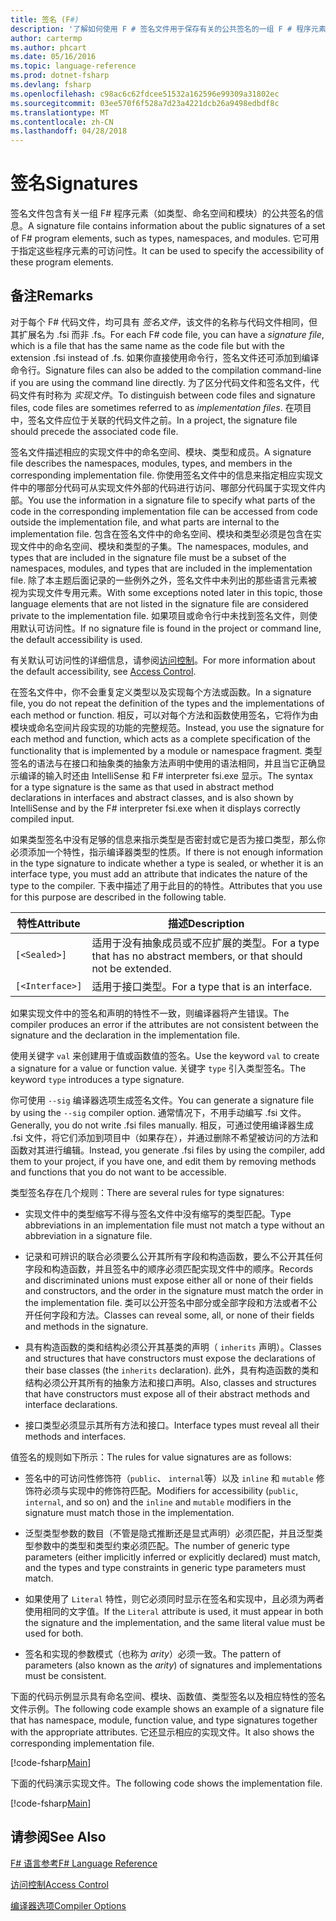 ```yaml
---
title: 签名 (F#)
description: '了解如何使用 F # 签名文件用于保存有关的公共签名的一组 F # 程序元素，如类型、 命名空间和模块的信息。'
author: cartermp
ms.author: phcart
ms.date: 05/16/2016
ms.topic: language-reference
ms.prod: dotnet-fsharp
ms.devlang: fsharp
ms.openlocfilehash: c98ac6c62fdcee51532a162596e99309a31802ec
ms.sourcegitcommit: 03ee570f6f528a7d23a4221dcb26a9498edbdf8c
ms.translationtype: MT
ms.contentlocale: zh-CN
ms.lasthandoff: 04/28/2018
---
```

# <a name="signatures"></a><span data-ttu-id="c1278-103">签名</span><span class="sxs-lookup"><span data-stu-id="c1278-103">Signatures</span></span>

<span data-ttu-id="c1278-104">签名文件包含有关一组 F# 程序元素（如类型、命名空间和模块）的公共签名的信息。</span><span class="sxs-lookup"><span data-stu-id="c1278-104">A signature file contains information about the public signatures of a set of F# program elements, such as types, namespaces, and modules.</span></span> <span data-ttu-id="c1278-105">它可用于指定这些程序元素的可访问性。</span><span class="sxs-lookup"><span data-stu-id="c1278-105">It can be used to specify the accessibility of these program elements.</span></span>


## <a name="remarks"></a><span data-ttu-id="c1278-106">备注</span><span class="sxs-lookup"><span data-stu-id="c1278-106">Remarks</span></span>
<span data-ttu-id="c1278-107">对于每个 F# 代码文件，均可具有 *签名文件*，该文件的名称与代码文件相同，但其扩展名为 .fsi 而非 .fs。</span><span class="sxs-lookup"><span data-stu-id="c1278-107">For each F# code file, you can have a *signature file*, which is a file that has the same name as the code file but with the extension .fsi instead of .fs.</span></span> <span data-ttu-id="c1278-108">如果你直接使用命令行，签名文件还可添加到编译命令行。</span><span class="sxs-lookup"><span data-stu-id="c1278-108">Signature files can also be added to the compilation command-line if you are using the command line directly.</span></span> <span data-ttu-id="c1278-109">为了区分代码文件和签名文件，代码文件有时称为 *实现文件*。</span><span class="sxs-lookup"><span data-stu-id="c1278-109">To distinguish between code files and signature files, code files are sometimes referred to as *implementation files*.</span></span> <span data-ttu-id="c1278-110">在项目中，签名文件应位于关联的代码文件之前。</span><span class="sxs-lookup"><span data-stu-id="c1278-110">In a project, the signature file should precede the associated code file.</span></span>

<span data-ttu-id="c1278-111">签名文件描述相应的实现文件中的命名空间、模块、类型和成员。</span><span class="sxs-lookup"><span data-stu-id="c1278-111">A signature file describes the namespaces, modules, types, and members in the corresponding implementation file.</span></span> <span data-ttu-id="c1278-112">你使用签名文件中的信息来指定相应实现文件中的哪部分代码可从实现文件外部的代码进行访问、哪部分代码属于实现文件内部。</span><span class="sxs-lookup"><span data-stu-id="c1278-112">You use the information in a signature file to specify what parts of the code in the corresponding implementation file can be accessed from code outside the implementation file, and what parts are internal to the implementation file.</span></span> <span data-ttu-id="c1278-113">包含在签名文件中的命名空间、模块和类型必须是包含在实现文件中的命名空间、模块和类型的子集。</span><span class="sxs-lookup"><span data-stu-id="c1278-113">The namespaces, modules, and types that are included in the signature file must be a subset of the namespaces, modules, and types that are included in the implementation file.</span></span> <span data-ttu-id="c1278-114">除了本主题后面记录的一些例外之外，签名文件中未列出的那些语言元素被视为实现文件专用元素。</span><span class="sxs-lookup"><span data-stu-id="c1278-114">With some exceptions noted later in this topic, those language elements that are not listed in the signature file are considered private to the implementation file.</span></span> <span data-ttu-id="c1278-115">如果项目或命令行中未找到签名文件，则使用默认可访问性。</span><span class="sxs-lookup"><span data-stu-id="c1278-115">If no signature file is found in the project or command line, the default accessibility is used.</span></span>

<span data-ttu-id="c1278-116">有关默认可访问性的详细信息，请参阅[访问控制](access-control.md)。</span><span class="sxs-lookup"><span data-stu-id="c1278-116">For more information about the default accessibility, see [Access Control](access-control.md).</span></span>

<span data-ttu-id="c1278-117">在签名文件中，你不会重复定义类型以及实现每个方法或函数。</span><span class="sxs-lookup"><span data-stu-id="c1278-117">In a signature file, you do not repeat the definition of the types and the implementations of each method or function.</span></span> <span data-ttu-id="c1278-118">相反，可以对每个方法和函数使用签名，它将作为由模块或命名空间片段实现的功能的完整规范。</span><span class="sxs-lookup"><span data-stu-id="c1278-118">Instead, you use the signature for each method and function, which acts as a complete specification of the functionality that is implemented by a module or namespace fragment.</span></span> <span data-ttu-id="c1278-119">类型签名的语法与在接口和抽象类的抽象方法声明中使用的语法相同，并且当它正确显示编译的输入时还由 IntelliSense 和 F# interpreter fsi.exe 显示。</span><span class="sxs-lookup"><span data-stu-id="c1278-119">The syntax for a type signature is the same as that used in abstract method declarations in interfaces and abstract classes, and is also shown by IntelliSense and by the F# interpreter fsi.exe when it displays correctly compiled input.</span></span>

<span data-ttu-id="c1278-120">如果类型签名中没有足够的信息来指示类型是否密封或它是否为接口类型，那么你必须添加一个特性，指示编译器类型的性质。</span><span class="sxs-lookup"><span data-stu-id="c1278-120">If there is not enough information in the type signature to indicate whether a type is sealed, or whether it is an interface type, you must add an attribute that indicates the nature of the type to the compiler.</span></span> <span data-ttu-id="c1278-121">下表中描述了用于此目的的特性。</span><span class="sxs-lookup"><span data-stu-id="c1278-121">Attributes that you use for this purpose are described in the following table.</span></span>



|<span data-ttu-id="c1278-122">特性</span><span class="sxs-lookup"><span data-stu-id="c1278-122">Attribute</span></span>|<span data-ttu-id="c1278-123">描述</span><span class="sxs-lookup"><span data-stu-id="c1278-123">Description</span></span>|
|---------|-----------|
|`[<Sealed>]`|<span data-ttu-id="c1278-124">适用于没有抽象成员或不应扩展的类型。</span><span class="sxs-lookup"><span data-stu-id="c1278-124">For a type that has no abstract members, or that should not be extended.</span></span>|
|`[<Interface>]`|<span data-ttu-id="c1278-125">适用于接口类型。</span><span class="sxs-lookup"><span data-stu-id="c1278-125">For a type that is an interface.</span></span>|
<span data-ttu-id="c1278-126">如果实现文件中的签名和声明的特性不一致，则编译器将产生错误。</span><span class="sxs-lookup"><span data-stu-id="c1278-126">The compiler produces an error if the attributes are not consistent between the signature and the declaration in the implementation file.</span></span>

<span data-ttu-id="c1278-127">使用关键字 `val` 来创建用于值或函数值的签名。</span><span class="sxs-lookup"><span data-stu-id="c1278-127">Use the keyword `val` to create a signature for a value or function value.</span></span> <span data-ttu-id="c1278-128">关键字 `type` 引入类型签名。</span><span class="sxs-lookup"><span data-stu-id="c1278-128">The keyword `type` introduces a type signature.</span></span>

<span data-ttu-id="c1278-129">你可使用 `--sig` 编译器选项生成签名文件。</span><span class="sxs-lookup"><span data-stu-id="c1278-129">You can generate a signature file by using the `--sig` compiler option.</span></span> <span data-ttu-id="c1278-130">通常情况下，不用手动编写 .fsi 文件。</span><span class="sxs-lookup"><span data-stu-id="c1278-130">Generally, you do not write .fsi files manually.</span></span> <span data-ttu-id="c1278-131">相反，可通过使用编译器生成 .fsi 文件，将它们添加到项目中（如果存在），并通过删除不希望被访问的方法和函数对其进行编辑。</span><span class="sxs-lookup"><span data-stu-id="c1278-131">Instead, you generate .fsi files by using the compiler, add them to your project, if you have one, and edit them by removing methods and functions that you do not want to be accessible.</span></span>

<span data-ttu-id="c1278-132">类型签名存在几个规则：</span><span class="sxs-lookup"><span data-stu-id="c1278-132">There are several rules for type signatures:</span></span>


- <span data-ttu-id="c1278-133">实现文件中的类型缩写不得与签名文件中没有缩写的类型匹配。</span><span class="sxs-lookup"><span data-stu-id="c1278-133">Type abbreviations in an implementation file must not match a type without an abbreviation in a signature file.</span></span>


- <span data-ttu-id="c1278-134">记录和可辨识的联合必须要么公开其所有字段和构造函数，要么不公开其任何字段和构造函数，并且签名中的顺序必须匹配实现文件中的顺序。</span><span class="sxs-lookup"><span data-stu-id="c1278-134">Records and discriminated unions must expose either all or none of their fields and constructors, and the order in the signature must match the order in the implementation file.</span></span> <span data-ttu-id="c1278-135">类可以公开签名中部分或全部字段和方法或者不公开任何字段和方法。</span><span class="sxs-lookup"><span data-stu-id="c1278-135">Classes can reveal some, all, or none of their fields and methods in the signature.</span></span>


- <span data-ttu-id="c1278-136">具有构造函数的类和结构必须公开其基类的声明（ `inherits` 声明）。</span><span class="sxs-lookup"><span data-stu-id="c1278-136">Classes and structures that have constructors must expose the declarations of their base classes (the `inherits` declaration).</span></span> <span data-ttu-id="c1278-137">此外，具有构造函数的类和结构必须公开其所有的抽象方法和接口声明。</span><span class="sxs-lookup"><span data-stu-id="c1278-137">Also, classes and structures that have constructors must expose all of their abstract methods and interface declarations.</span></span>


- <span data-ttu-id="c1278-138">接口类型必须显示其所有方法和接口。</span><span class="sxs-lookup"><span data-stu-id="c1278-138">Interface types must reveal all their methods and interfaces.</span></span>


<span data-ttu-id="c1278-139">值签名的规则如下所示：</span><span class="sxs-lookup"><span data-stu-id="c1278-139">The rules for value signatures are as follows:</span></span>


- <span data-ttu-id="c1278-140">签名中的可访问性修饰符（`public`、 `internal`等）以及 `inline` 和 `mutable` 修饰符必须与实现中的修饰符匹配。</span><span class="sxs-lookup"><span data-stu-id="c1278-140">Modifiers for accessibility (`public`, `internal`, and so on) and the `inline` and `mutable` modifiers in the signature must match those in the implementation.</span></span>


- <span data-ttu-id="c1278-141">泛型类型参数的数目（不管是隐式推断还是显式声明）必须匹配，并且泛型类型参数中的类型和类型约束必须匹配。</span><span class="sxs-lookup"><span data-stu-id="c1278-141">The number of generic type parameters (either implicitly inferred or explicitly declared) must match, and the types and type constraints in generic type parameters must match.</span></span>


- <span data-ttu-id="c1278-142">如果使用了 `Literal` 特性，则它必须同时显示在签名和实现中，且必须为两者使用相同的文字值。</span><span class="sxs-lookup"><span data-stu-id="c1278-142">If the `Literal` attribute is used, it must appear in both the signature and the implementation, and the same literal value must be used for both.</span></span>


- <span data-ttu-id="c1278-143">签名和实现的参数模式（也称为 *arity*）必须一致。</span><span class="sxs-lookup"><span data-stu-id="c1278-143">The pattern of parameters (also known as the *arity*) of signatures and implementations must be consistent.</span></span>


<span data-ttu-id="c1278-144">下面的代码示例显示具有命名空间、模块、函数值、类型签名以及相应特性的签名文件示例。</span><span class="sxs-lookup"><span data-stu-id="c1278-144">The following code example shows an example of a signature file that has namespace, module, function value, and type signatures together with the appropriate attributes.</span></span> <span data-ttu-id="c1278-145">它还显示相应的实现文件。</span><span class="sxs-lookup"><span data-stu-id="c1278-145">It also shows the corresponding implementation file.</span></span>

[!code-fsharp[Main](../../../samples/snippets/fsharp/fssignatures/snippet9002.fs)]

<span data-ttu-id="c1278-146">下面的代码演示实现文件。</span><span class="sxs-lookup"><span data-stu-id="c1278-146">The following code shows the implementation file.</span></span>

[!code-fsharp[Main](../../../samples/snippets/fsharp/fssignatures/snippet9001.fs)]
    
## <a name="see-also"></a><span data-ttu-id="c1278-147">请参阅</span><span class="sxs-lookup"><span data-stu-id="c1278-147">See Also</span></span>
[<span data-ttu-id="c1278-148">F# 语言参考</span><span class="sxs-lookup"><span data-stu-id="c1278-148">F# Language Reference</span></span>](index.md)

[<span data-ttu-id="c1278-149">访问控制</span><span class="sxs-lookup"><span data-stu-id="c1278-149">Access Control</span></span>](access-control.md)

[<span data-ttu-id="c1278-150">编译器选项</span><span class="sxs-lookup"><span data-stu-id="c1278-150">Compiler Options</span></span>](compiler-options.md)
